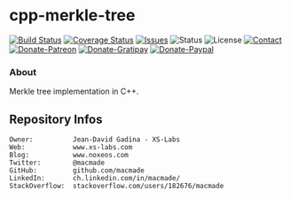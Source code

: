 cpp-merkle-tree
===============

[![Build Status](https://img.shields.io/travis/macmade/cpp-merkle-tree.svg?branch=master&style=flat)](https://travis-ci.org/macmade/cpp-merkle-tree)
[![Coverage Status](https://img.shields.io/coveralls/macmade/cpp-merkle-tree.svg?branch=master&style=flat)](https://coveralls.io/r/macmade/cpp-merkle-tree?branch=master)
[![Issues](http://img.shields.io/github/issues/macmade/cpp-merkle-tree.svg?style=flat)](https://github.com/macmade/CFPP/issues)
![Status](https://img.shields.io/badge/status-active-brightgreen.svg?style=flat)
![License](https://img.shields.io/badge/license-mit-brightgreen.svg?style=flat)
[![Contact](https://img.shields.io/badge/contact-@macmade-blue.svg?style=flat)](https://twitter.com/macmade)  
[![Donate-Patreon](https://img.shields.io/badge/donate-patreon-yellow.svg?style=flat)](https://patreon.com/macmade)
[![Donate-Gratipay](https://img.shields.io/badge/donate-gratipay-yellow.svg?style=flat)](https://www.gratipay.com/macmade)
[![Donate-Paypal](https://img.shields.io/badge/donate-paypal-yellow.svg?style=flat)](https://paypal.me/xslabs)

### About

Merkle tree implementation in C++.

Repository Infos
----------------

    Owner:          Jean-David Gadina - XS-Labs
    Web:            www.xs-labs.com
    Blog:           www.noxeos.com
    Twitter:        @macmade
    GitHub:         github.com/macmade
    LinkedIn:       ch.linkedin.com/in/macmade/
    StackOverflow:  stackoverflow.com/users/182676/macmade
